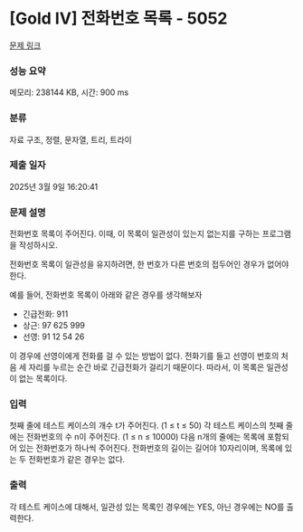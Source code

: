 # [Gold IV] 전화번호 목록 - 5052 

[문제 링크](https://www.acmicpc.net/problem/5052) 

### 성능 요약

메모리: 238144 KB, 시간: 900 ms

### 분류

자료 구조, 정렬, 문자열, 트리, 트라이

### 제출 일자

2025년 3월 9일 16:20:41

### 문제 설명

<p>전화번호 목록이 주어진다. 이때, 이 목록이 일관성이 있는지 없는지를 구하는 프로그램을 작성하시오.</p>

<p>전화번호 목록이 일관성을 유지하려면, 한 번호가 다른 번호의 접두어인 경우가 없어야 한다.</p>

<p>예를 들어, 전화번호 목록이 아래와 같은 경우를 생각해보자</p>

<ul>
	<li>긴급전화: 911</li>
	<li>상근: 97 625 999</li>
	<li>선영: 91 12 54 26</li>
</ul>

<p>이 경우에 선영이에게 전화를 걸 수 있는 방법이 없다. 전화기를 들고 선영이 번호의 처음 세 자리를 누르는 순간 바로 긴급전화가 걸리기 때문이다. 따라서, 이 목록은 일관성이 없는 목록이다. </p>

### 입력 

 <p>첫째 줄에 테스트 케이스의 개수 t가 주어진다. (1 ≤ t ≤ 50) 각 테스트 케이스의 첫째 줄에는 전화번호의 수 n이 주어진다. (1 ≤ n ≤ 10000) 다음 n개의 줄에는 목록에 포함되어 있는 전화번호가 하나씩 주어진다. 전화번호의 길이는 길어야 10자리이며, 목록에 있는 두 전화번호가 같은 경우는 없다.</p>

### 출력 

 <p>각 테스트 케이스에 대해서, 일관성 있는 목록인 경우에는 YES, 아닌 경우에는 NO를 출력한다.</p>

